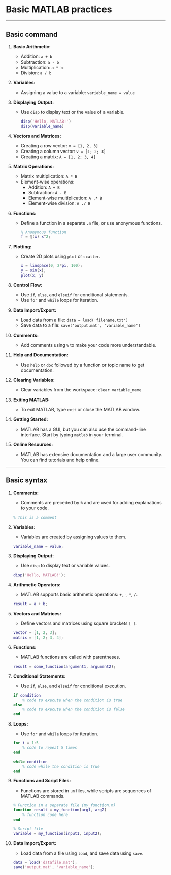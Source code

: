 # Basic MATLAB practices

---

## Basic command
1. **Basic Arithmetic:**
   - Addition: `a + b`
   - Subtraction: `a - b`
   - Multiplication: `a * b`
   - Division: `a / b`

2. **Variables:**
   - Assigning a value to a variable: `variable_name = value`

3. **Displaying Output:**
   - Use `disp` to display text or the value of a variable.
     ```matlab
     disp('Hello, MATLAB!')
     disp(variable_name)
     ```

4. **Vectors and Matrices:**
   - Creating a row vector: `v = [1, 2, 3]`
   - Creating a column vector: `v = [1; 2; 3]`
   - Creating a matrix: `A = [1, 2; 3, 4]`

5. **Matrix Operations:**
   - Matrix multiplication: `A * B`
   - Element-wise operations:
     - Addition: `A + B`
     - Subtraction: `A - B`
     - Element-wise multiplication: `A .* B`
     - Element-wise division: `A ./ B`

6. **Functions:**
   - Define a function in a separate `.m` file, or use anonymous functions.
     ```matlab
     % Anonymous function
     f = @(x) x^2;
     ```

7. **Plotting:**
   - Create 2D plots using `plot` or `scatter`.
     ```matlab
     x = linspace(0, 2*pi, 100);
     y = sin(x);
     plot(x, y)
     ```

8. **Control Flow:**
   - Use `if`, `else`, and `elseif` for conditional statements.
   - Use `for` and `while` loops for iteration.
   
9. **Data Import/Export:**
   - Load data from a file: `data = load('filename.txt')`
   - Save data to a file: `save('output.mat', 'variable_name')`

10. **Comments:**
    - Add comments using `%` to make your code more understandable.

11. **Help and Documentation:**
    - Use `help` or `doc` followed by a function or topic name to get documentation.

12. **Clearing Variables:**
    - Clear variables from the workspace: `clear variable_name`

13. **Exiting MATLAB:**
    - To exit MATLAB, type `exit` or close the MATLAB window.

14. **Getting Started:**
    - MATLAB has a GUI, but you can also use the command-line interface. Start by typing `matlab` in your terminal.

15. **Online Resources:**
    - MATLAB has extensive documentation and a large user community. You can find tutorials and help online.

---

## Basic syntax

1. **Comments:**
   - Comments are preceded by `%` and are used for adding explanations to your code.
   ```matlab
   % This is a comment
   ```

2. **Variables:**
   - Variables are created by assigning values to them.
   ```matlab
   variable_name = value;
   ```

3. **Displaying Output:**
   - Use `disp` to display text or variable values.
   ```matlab
   disp('Hello, MATLAB!');
   ```

4. **Arithmetic Operators:**
   - MATLAB supports basic arithmetic operations: `+`, `-`, `*`, `/`.
   ```matlab
   result = a + b;
   ```

5. **Vectors and Matrices:**
   - Define vectors and matrices using square brackets `[ ]`.
   ```matlab
   vector = [1, 2, 3];
   matrix = [1, 2; 3, 4];
   ```

6. **Functions:**
   - MATLAB functions are called with parentheses.
   ```matlab
   result = some_function(argument1, argument2);
   ```

7. **Conditional Statements:**
   - Use `if`, `else`, and `elseif` for conditional execution.
   ```matlab
   if condition
       % code to execute when the condition is true
   else
       % code to execute when the condition is false
   end
   ```

8. **Loops:**
   - Use `for` and `while` loops for iteration.
   ```matlab
   for i = 1:5
       % code to repeat 5 times
   end

   while condition
       % code while the condition is true
   end
   ```

9. **Functions and Script Files:**
   - Functions are stored in `.m` files, while scripts are sequences of MATLAB commands.
   ```matlab
   % Function in a separate file (my_function.m)
   function result = my_function(arg1, arg2)
       % function code here
   end

   % Script file
   variable = my_function(input1, input2);
   ```

10. **Data Import/Export:**
    - Load data from a file using `load`, and save data using `save`.
    ```matlab
    data = load('datafile.mat');
    save('output.mat', 'variable_name');
    ```
